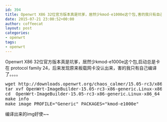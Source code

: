 ```yaml
---
id: 394
title: Openwrt X86 32位官方版本真是坑爹，居然少kmod-e1000e这个包,害的我只有自己编译了。。。。
date: 2015-07-21 23:00:52+00:00
author: coffeecat
layout: post
categories:
- openwrt
tags:
- openwrt
---
```

Openwrt X86 32位官方版本真是坑爹，居然少kmod-e1000e这个包,启动总是卡在 protocol family 24，后来发现原来板载网卡没认出来，害的我只有自己编译了。。。。

<pre class="lang:sh decode:true " >wget http://downloads.openwrt.org/chaos_calmer/15.05-rc3/x86/generic/OpenWrt-ImageBuilder-15.05-rc3-x86-generic.Linux-x86_64.tar.bz2
tar xvf OpenWrt-ImageBuilder-15.05-rc3-x86-generic.Linux-x86_64.tar.bz2
cd  OpenWrt-ImageBuilder-15.05-rc3-x86-generic.Linux-x86_64
make info 
make image PROFILE="Generic" PACKAGES="kmod-e1000e"</pre>

编译出来的img好使~~
